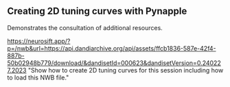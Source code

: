 ## Creating 2D tuning curves with Pynapple

Demonstrates the consultation of additional resources.

https://neurosift.app/?p=/nwb&url=https://api.dandiarchive.org/api/assets/ffcb1836-587e-42f4-887b-50b02948b779/download/&dandisetId=000623&dandisetVersion=0.240227.2023
"Show how to create 2D tuning curves for this session including how to load this NWB file."

